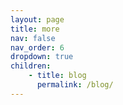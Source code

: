 ```yaml
---
layout: page
title: more
nav: false
nav_order: 6
dropdown: true
children:
    - title: blog
      permalink: /blog/
---
```

